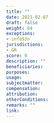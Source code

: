 ```yaml
---
title: ""
date: 2021-02-07
draft: false
weight: 64
exceptions:
- info53n
jurisdictions:
- GR
score: 0
description: "" 
beneficiaries:
purposes: 
usage:
subjectmatter:
compensation:
attribution: 
otherConditions: 
remarks: ""
link: 
---
```


